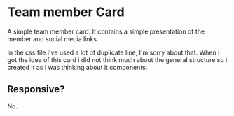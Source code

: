 # Team member Card
A simple team member card.
It contains a simple presentation of the member and social media links.

In the css file i've used a lot of duplicate line, I'm sorry about that. When i got the idea of this card i did not think much about the general structure so i created it as i was thinking about it components.

## Responsive?
No.